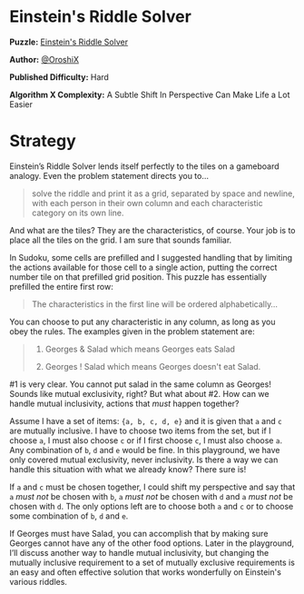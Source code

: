 # Einstein's Riddle Solver

__Puzzle:__ [Einstein's Riddle Solver](https://www.codingame.com/training/hard/einsteins-riddle-solver)

__Author:__ [@OroshiX](https://www.codingame.com/profile/045d3b89723c9acafb728c9fd1d8cb297970931)

__Published Difficulty:__ Hard

__Algorithm X Complexity:__ A Subtle Shift In Perspective Can Make Life a Lot Easier

# Strategy

Einstein’s Riddle Solver lends itself perfectly to the tiles on a gameboard analogy. Even the problem statement directs you to…

>solve the riddle and print it as a grid, separated by space and newline, with each person in their own column and each characteristic category on its own line.

And what are the tiles? They are the characteristics, of course. Your job is to place all the tiles on the grid. I am sure that sounds familiar.

In Sudoku, some cells are prefilled and I suggested handling that by limiting the actions available for those cell to a single action, putting the correct number tile on that prefilled grid position. This puzzle has essentially prefilled the entire first row:

>The characteristics in the first line will be ordered alphabetically…

You can choose to put any characteristic in any column, as long as you obey the rules. The examples given in the problem statement are:

>1. Georges & Salad which means Georges eats Salad
>
>1. Georges ! Salad which means Georges doesn't eat Salad.

#1 is very clear. You cannot put salad in the same column as Georges! Sounds like mutual exclusivity, right? But what about #2. How can we handle mutual inclusivity, actions that _must_ happen together?

Assume I have a set of items: `{a, b, c, d, e}` and it is given that `a` and `c` are mutually inclusive. I have to choose two items from the set, but if I choose `a`, I must also choose `c` or if I first choose `c`, I must also choose `a`. Any combination of `b`, `d` and `e` would be fine. In this playground, we have only covered mutual exclusivity, never inclusivity. Is there a way we can handle this situation with what we already know? There sure is!

If `a` and `c` must be chosen together, I could shift my perspective and say that `a` _must not_ be chosen with `b`, `a` _must not_ be chosen with `d` and `a` _must not_ be chosen with `d`. The only options left are to choose both `a` and `c` or to choose some combination of  `b`, `d` and `e`.

If Georges must have Salad, you can accomplish that by making sure Georges cannot have any of the other food options. Later in the playground, I’ll discuss another way to handle mutual inclusivity, but changing the mutually inclusive requirement to a set of mutually exclusive requirements is an easy and often effective solution that works wonderfully on Einstein's various riddles.
